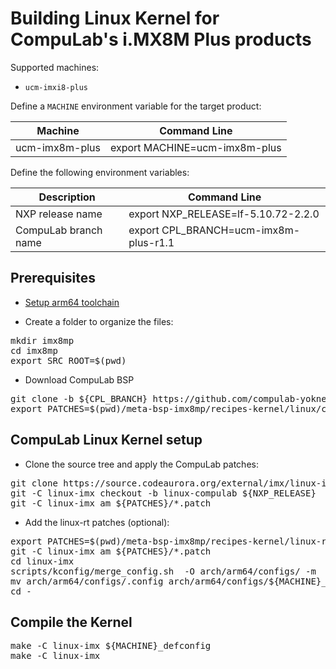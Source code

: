 # Building Linux Kernel for CompuLab's i.MX8M Plus products

Supported machines:

* `ucm-imxi8-plus`

Define a `MACHINE` environment variable for the target product:

|Machine|Command Line|
|---|---|
|ucm-imx8m-plus|export MACHINE=ucm-imx8m-plus

Define the following environment variables:

|Description|Command Line|
|---|---|
|NXP release name|export NXP_RELEASE=lf-5.10.72-2.2.0|
|CompuLab branch name|export CPL_BRANCH=ucm-imx8m-plus-r1.1|

## Prerequisites
* [Setup arm64 toolchain](https://github.com/compulab-yokneam/meta-bsp-imx8mp/blob/ucm-imx8m-plus-r1.1/Documentation/toolchain.md)

* Create a folder to organize the files:
<pre>
mkdir imx8mp
cd imx8mp
export SRC_ROOT=$(pwd)
</pre>

* Download CompuLab BSP
<pre>
git clone -b ${CPL_BRANCH} https://github.com/compulab-yokneam/meta-bsp-imx8mp.git
export PATCHES=$(pwd)/meta-bsp-imx8mp/recipes-kernel/linux/compulab/imx8mp
</pre>

## CompuLab Linux Kernel setup
* Clone the source tree and apply the CompuLab patches:
<pre>
git clone https://source.codeaurora.org/external/imx/linux-imx.git
git -C linux-imx checkout -b linux-compulab ${NXP_RELEASE}
git -C linux-imx am ${PATCHES}/*.patch
</pre>

* Add the linux-rt patches (optional):
<pre>
export PATCHES=$(pwd)/meta-bsp-imx8mp/recipes-kernel/linux-rt/compulab/imx8mp
git -C linux-imx am ${PATCHES}/*.patch
cd linux-imx
scripts/kconfig/merge_config.sh  -O arch/arm64/configs/ -m  arch/arm64/configs/${MACHINE}_defconfig arch/arm64/configs/rt.config
mv arch/arm64/configs/.config arch/arm64/configs/${MACHINE}_defconfig
cd -
</pre>

## Compile the Kernel
<pre>
make -C linux-imx ${MACHINE}_defconfig
make -C linux-imx
</pre>
